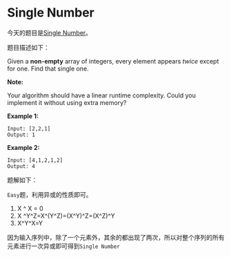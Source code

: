 # Single Number 

今天的题目是[Single Number](<https://leetcode.com/problems/single-number/> )。

题目描述如下：

Given a **non-empty** array of integers, every element appears *twice* except for one. Find that single one.

**Note:**

Your algorithm should have a linear runtime complexity. Could you implement it without using extra memory?

**Example 1:**

```
Input: [2,2,1]
Output: 1
```

**Example 2:**

```
Input: [4,1,2,1,2]
Output: 4
```

题解如下：

`Easy`题，利用异或的性质即可。

1. X ^ X = 0
2. X ^Y^Z=X^(Y^Z)=(X^Y)^Z=(X^Z)^Y
3. X^Y^X=Y

因为输入序列中，除了一个元素外，其余的都出现了两次，所以对整个序列的所有元素进行一次异或即可得到`Single Number`